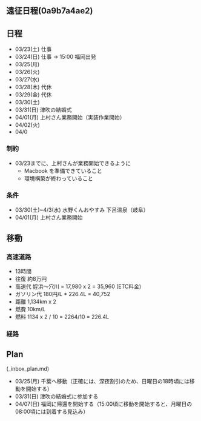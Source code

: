 遠征日程(0a9b7a4ae2)
---

## 日程
- 03/23(土) 仕事
- 03/24(日) 仕事 → 15:00 福岡出発
- 03/25(月)
- 03/26(火)
- 03/27(水)
- 03/28(木) 代休
- 03/29(金) 代休
- 03/30(土)
- 03/31(日) 津吹の結婚式
- 04/01(月) 上村さん業務開始（実装作業開始）
- 04/02(火)
- 04/0

### 制約
- 03/23までに、上村さんが業務開始できるように
  - Macbook を準備できていること
  - 環境構築が終わっていること

### 条件
- 03/30(土)~4/3(水) 水野くんおやすみ 下呂温泉（岐阜）
- 04/01(月) 上村さん業務開始

## 移動
### 高速道路
- 13時間
- 往復 約8万円
- 高速代 姪浜〜穴川 = 17,980 x 2 = 35,960 (ETC料金)
- ガソリン代  180円/L * 226.4L  = 40,752
- 距離 1,134km x 2
- 燃費 10km/L
- 燃料 1134 x 2 / 10 = 2264/10 = 226.4L

### 経路




## Plan
(_inbox_plan.md)
- 03/25(月) 千葉へ移動（正確には、深夜割引のため、日曜日の18時頃には移動を開始する）
- 03/31(日) 津吹の結婚式に参加する
- 04/07(日) 福岡に帰還を開始する（15:00頃に移動を開始すると、月曜日の08:00頃には到着する見込み）
